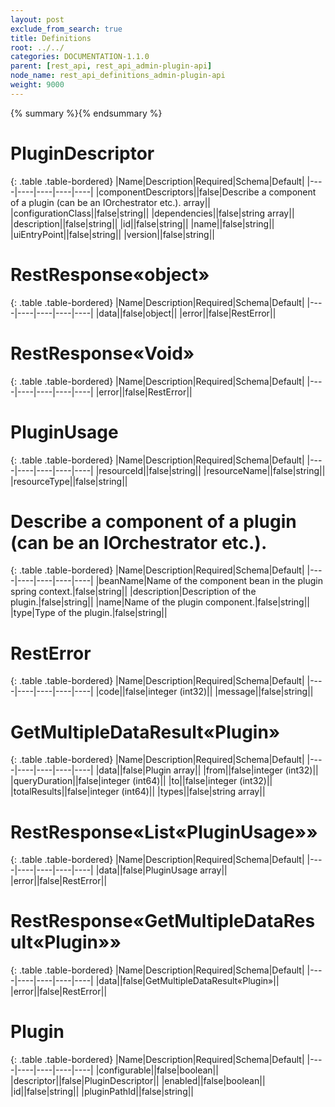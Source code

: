 ```yaml
---
layout: post
exclude_from_search: true
title: Definitions
root: ../../
categories: DOCUMENTATION-1.1.0
parent: [rest_api, rest_api_admin-plugin-api]
node_name: rest_api_definitions_admin-plugin-api
weight: 9000
---
```


{% summary %}{% endsummary %}

# PluginDescriptor


{: .table .table-bordered}
|Name|Description|Required|Schema|Default|
|----|----|----|----|----|
|componentDescriptors||false|Describe a component of a plugin (can be an IOrchestrator etc.). array||
|configurationClass||false|string||
|dependencies||false|string array||
|description||false|string||
|id||false|string||
|name||false|string||
|uiEntryPoint||false|string||
|version||false|string||


# RestResponse«object»


{: .table .table-bordered}
|Name|Description|Required|Schema|Default|
|----|----|----|----|----|
|data||false|object||
|error||false|RestError||


# RestResponse«Void»


{: .table .table-bordered}
|Name|Description|Required|Schema|Default|
|----|----|----|----|----|
|error||false|RestError||


# PluginUsage


{: .table .table-bordered}
|Name|Description|Required|Schema|Default|
|----|----|----|----|----|
|resourceId||false|string||
|resourceName||false|string||
|resourceType||false|string||


# Describe a component of a plugin (can be an IOrchestrator etc.).


{: .table .table-bordered}
|Name|Description|Required|Schema|Default|
|----|----|----|----|----|
|beanName|Name of the component bean in the plugin spring context.|false|string||
|description|Description of the plugin.|false|string||
|name|Name of the plugin component.|false|string||
|type|Type of the plugin.|false|string||


# RestError


{: .table .table-bordered}
|Name|Description|Required|Schema|Default|
|----|----|----|----|----|
|code||false|integer (int32)||
|message||false|string||


# GetMultipleDataResult«Plugin»


{: .table .table-bordered}
|Name|Description|Required|Schema|Default|
|----|----|----|----|----|
|data||false|Plugin array||
|from||false|integer (int32)||
|queryDuration||false|integer (int64)||
|to||false|integer (int32)||
|totalResults||false|integer (int64)||
|types||false|string array||


# RestResponse«List«PluginUsage»»


{: .table .table-bordered}
|Name|Description|Required|Schema|Default|
|----|----|----|----|----|
|data||false|PluginUsage array||
|error||false|RestError||


# RestResponse«GetMultipleDataResult«Plugin»»


{: .table .table-bordered}
|Name|Description|Required|Schema|Default|
|----|----|----|----|----|
|data||false|GetMultipleDataResult«Plugin»||
|error||false|RestError||


# Plugin


{: .table .table-bordered}
|Name|Description|Required|Schema|Default|
|----|----|----|----|----|
|configurable||false|boolean||
|descriptor||false|PluginDescriptor||
|enabled||false|boolean||
|id||false|string||
|pluginPathId||false|string||


